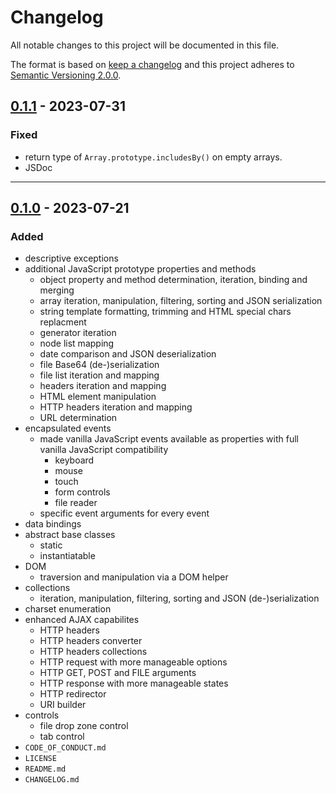 # Changelog

All notable changes to this project will be documented in this file.

The format is based on [keep a changelog][xtlink-keep-a-changelog]
and this project adheres to [Semantic Versioning 2.0.0][xtlink-semantic-versioning].

## [0.1.1] - 2023-07-31

### Fixed

* return type of `Array.prototype.includesBy()` on empty arrays.
* JSDoc

[0.1.1]: https://github.com/codekandis/jotunheim/compare/0.1.0..0.1.1

---
## [0.1.0] - 2023-07-21

### Added

* descriptive exceptions
* additional JavaScript prototype properties and methods
  * object property and method determination, iteration, binding and merging
  * array iteration, manipulation, filtering, sorting and JSON serialization
  * string template formatting, trimming and HTML special chars replacment
  * generator iteration
  * node list mapping
  * date comparison and JSON deserialization
  * file Base64 (de-)serialization
  * file list iteration and mapping
  * headers iteration and mapping
  * HTML element manipulation
  * HTTP headers iteration and mapping
  * URL determination
* encapsulated events
  * made vanilla JavaScript events available as properties with full vanilla JavaScript compatibility
    * keyboard
    * mouse
    * touch
    * form controls
    * file reader
  * specific event arguments for every event
* data bindings
* abstract base classes
  * static
  * instantiatable
* DOM
  * traversion and manipulation via a DOM helper
* collections
  * iteration, manipulation, filtering, sorting and JSON (de-)serialization
* charset enumeration
* enhanced AJAX capabilites
  * HTTP headers
  * HTTP headers converter
  * HTTP headers collections
  * HTTP request with more manageable options
  * HTTP GET, POST and FILE arguments
  * HTTP response with more manageable states
  * HTTP redirector
  * URI builder
* controls
    * file drop zone control
    * tab control
* `CODE_OF_CONDUCT.md`
* `LICENSE`
* `README.md`
* `CHANGELOG.md`

[0.1.0]: https://github.com/codekandis/jotunheim/tree/0.1.0



[xtlink-keep-a-changelog]: http://keepachangelog.com/en/1.1.0/
[xtlink-semantic-versioning]: http://semver.org/spec/v2.0.0.html
